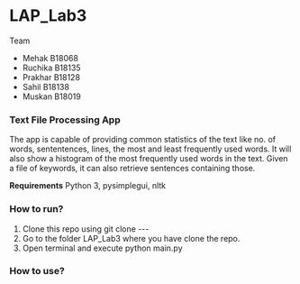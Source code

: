 # LAP_Lab3

Team 
-	Mehak B18068
-	Ruchika B18135
-	Prakhar B18128
-	Sahil B18138
-	Muskan B18019

### Text File Processing App

The app is capable of providing common statistics of the text like no. of words, sententences, lines, the most and least frequently used words. 
It will also show a histogram of the most frequently used words in the text.
Given a file of keywords, it can also retrieve sentences containing those.

**Requirements**
Python 3,
pysimplegui,
nltk

### How to run?

1) Clone this repo using git clone --- 
2) Go to the folder LAP_Lab3 where you have clone the repo.
3) Open terminal and execute python main.py 

### How to use?




